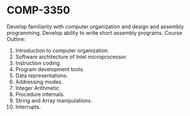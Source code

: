 # COMP-3350
Develop familiarity with computer organization and design and assembly programming.  Develop ability to write short assembly programs.
Course Outline: 
1.	Introduction to computer organization.
2.	Software architecture of Intel microprocessor.
3.	Instruction coding.
4.	Program development tools.
5.	Data representations.
6.	Addressing modes.
7.	Integer Arithmetic.
8.	Procedure internals.  
9.	String and Array manipulations.
10.	Interrupts.
